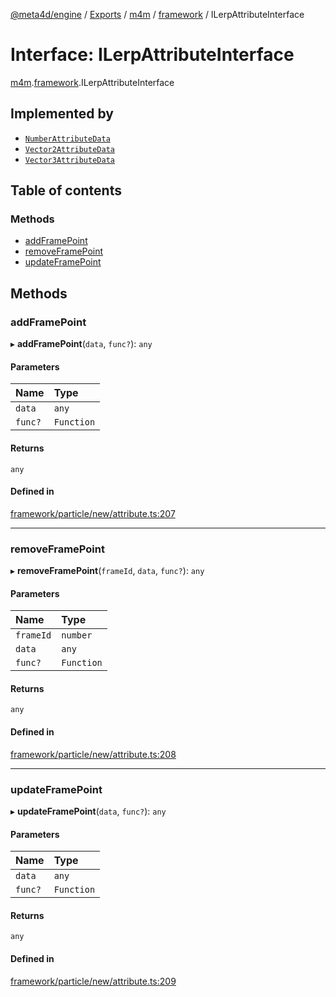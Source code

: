 [@meta4d/engine](../README.md) / [Exports](../modules.md) / [m4m](../modules/m4m.md) / [framework](../modules/m4m.framework.md) / ILerpAttributeInterface

# Interface: ILerpAttributeInterface

[m4m](../modules/m4m.md).[framework](../modules/m4m.framework.md).ILerpAttributeInterface

## Implemented by

- [`NumberAttributeData`](../classes/m4m.framework.NumberAttributeData.md)
- [`Vector2AttributeData`](../classes/m4m.framework.Vector2AttributeData.md)
- [`Vector3AttributeData`](../classes/m4m.framework.Vector3AttributeData.md)

## Table of contents

### Methods

- [addFramePoint](m4m.framework.ILerpAttributeInterface.md#addframepoint)
- [removeFramePoint](m4m.framework.ILerpAttributeInterface.md#removeframepoint)
- [updateFramePoint](m4m.framework.ILerpAttributeInterface.md#updateframepoint)

## Methods

### addFramePoint

▸ **addFramePoint**(`data`, `func?`): `any`

#### Parameters

| Name | Type |
| :------ | :------ |
| `data` | `any` |
| `func?` | `Function` |

#### Returns

`any`

#### Defined in

[framework/particle/new/attribute.ts:207](https://github.com/meta4d-me/meta4d-engine/blob/cf6bfe6/src/framework/particle/new/attribute.ts#L207)

___

### removeFramePoint

▸ **removeFramePoint**(`frameId`, `data`, `func?`): `any`

#### Parameters

| Name | Type |
| :------ | :------ |
| `frameId` | `number` |
| `data` | `any` |
| `func?` | `Function` |

#### Returns

`any`

#### Defined in

[framework/particle/new/attribute.ts:208](https://github.com/meta4d-me/meta4d-engine/blob/cf6bfe6/src/framework/particle/new/attribute.ts#L208)

___

### updateFramePoint

▸ **updateFramePoint**(`data`, `func?`): `any`

#### Parameters

| Name | Type |
| :------ | :------ |
| `data` | `any` |
| `func?` | `Function` |

#### Returns

`any`

#### Defined in

[framework/particle/new/attribute.ts:209](https://github.com/meta4d-me/meta4d-engine/blob/cf6bfe6/src/framework/particle/new/attribute.ts#L209)
